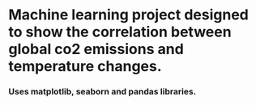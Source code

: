 # Machine learning project designed to show the correlation between global co2 emissions and temperature changes.
### Uses matplotlib, seaborn and pandas libraries.
